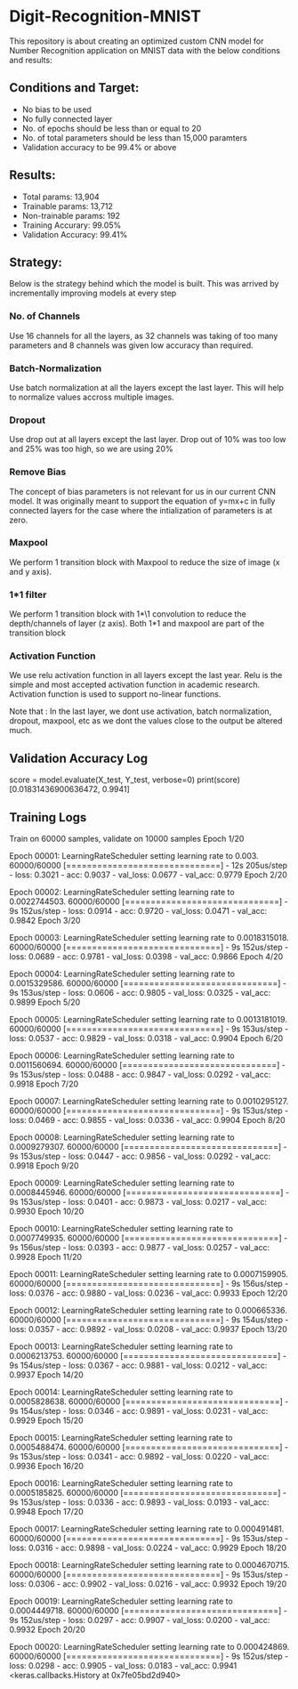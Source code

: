 # Digit-Recognition-MNIST

This repository is about creating an optimized custom CNN model for Number Recognition application on MNIST data with the below conditions and results:

## Conditions and Target:
- No bias to be used
- No fully connected layer
- No. of epochs should be less than or equal to 20
- No. of total parameters should be less than 15,000 paramters
- Validation accuracy to be 99.4% or above

## Results:
- Total params: 13,904
- Trainable params: 13,712
- Non-trainable params: 192
- Training Accurary: 99.05%
- Validation Accuracy: 99.41%

## Strategy: 
Below is the strategy behind which the model is built. This was arrived by incrementally improving models at every step
### No. of Channels
   Use 16 channels for all the layers, as 32 channels was taking of too many parameters and 8 channels was given low accuracy than required.
### Batch-Normalization
   Use batch normalization at all the layers except the last layer. This will help to normalize values accross multiple images.
### Dropout
   Use drop out at all layers except the last layer. Drop out of 10% was too low and 25% was too high, so we are using 20%
### Remove Bias
   The concept of bias parameters is not relevant for us in our current CNN model. It was originally meant to support the equation of y=mx+c in fully connected layers for the case where the intialization of parameters is at zero. 
### Maxpool
   We perform 1 transition block with Maxpool to reduce the size of image (x and y axis).
### 1\*1 filter
   We perform 1 transition block with 1*\1 convolution to reduce the depth/channels of layer (z axis). Both 1\*1 and maxpool are part of the transition block
### Activation Function
   We use relu activation function in all layers except the last year. Relu is the simple and most accepted activation function in academic research. Activation function is used to support no-linear functions. 

Note that : In the last layer, we dont use activation, batch normalization, dropout, maxpool, etc as we dont the values close to the output be altered much. 

## Validation Accuracy Log
score = model.evaluate(X_test, Y_test, verbose=0)
print(score)
[0.01831436900636472, 0.9941]

## Training Logs

Train on 60000 samples, validate on 10000 samples
Epoch 1/20

Epoch 00001: LearningRateScheduler setting learning rate to 0.003.
60000/60000 [==============================] - 12s 205us/step - loss: 0.3021 - acc: 0.9037 - val_loss: 0.0677 - val_acc: 0.9779
Epoch 2/20

Epoch 00002: LearningRateScheduler setting learning rate to 0.0022744503.
60000/60000 [==============================] - 9s 152us/step - loss: 0.0914 - acc: 0.9720 - val_loss: 0.0471 - val_acc: 0.9842
Epoch 3/20

Epoch 00003: LearningRateScheduler setting learning rate to 0.0018315018.
60000/60000 [==============================] - 9s 152us/step - loss: 0.0689 - acc: 0.9781 - val_loss: 0.0398 - val_acc: 0.9866
Epoch 4/20

Epoch 00004: LearningRateScheduler setting learning rate to 0.0015329586.
60000/60000 [==============================] - 9s 153us/step - loss: 0.0606 - acc: 0.9805 - val_loss: 0.0325 - val_acc: 0.9899
Epoch 5/20

Epoch 00005: LearningRateScheduler setting learning rate to 0.0013181019.
60000/60000 [==============================] - 9s 153us/step - loss: 0.0537 - acc: 0.9829 - val_loss: 0.0318 - val_acc: 0.9904
Epoch 6/20

Epoch 00006: LearningRateScheduler setting learning rate to 0.0011560694.
60000/60000 [==============================] - 9s 153us/step - loss: 0.0488 - acc: 0.9847 - val_loss: 0.0292 - val_acc: 0.9918
Epoch 7/20

Epoch 00007: LearningRateScheduler setting learning rate to 0.0010295127.
60000/60000 [==============================] - 9s 153us/step - loss: 0.0469 - acc: 0.9855 - val_loss: 0.0336 - val_acc: 0.9904
Epoch 8/20

Epoch 00008: LearningRateScheduler setting learning rate to 0.0009279307.
60000/60000 [==============================] - 9s 153us/step - loss: 0.0447 - acc: 0.9856 - val_loss: 0.0292 - val_acc: 0.9918
Epoch 9/20

Epoch 00009: LearningRateScheduler setting learning rate to 0.0008445946.
60000/60000 [==============================] - 9s 153us/step - loss: 0.0401 - acc: 0.9873 - val_loss: 0.0217 - val_acc: 0.9930
Epoch 10/20

Epoch 00010: LearningRateScheduler setting learning rate to 0.0007749935.
60000/60000 [==============================] - 9s 156us/step - loss: 0.0393 - acc: 0.9877 - val_loss: 0.0257 - val_acc: 0.9928
Epoch 11/20

Epoch 00011: LearningRateScheduler setting learning rate to 0.0007159905.
60000/60000 [==============================] - 9s 156us/step - loss: 0.0376 - acc: 0.9880 - val_loss: 0.0236 - val_acc: 0.9933
Epoch 12/20

Epoch 00012: LearningRateScheduler setting learning rate to 0.000665336.
60000/60000 [==============================] - 9s 154us/step - loss: 0.0357 - acc: 0.9892 - val_loss: 0.0208 - val_acc: 0.9937
Epoch 13/20

Epoch 00013: LearningRateScheduler setting learning rate to 0.0006213753.
60000/60000 [==============================] - 9s 154us/step - loss: 0.0367 - acc: 0.9881 - val_loss: 0.0212 - val_acc: 0.9937
Epoch 14/20

Epoch 00014: LearningRateScheduler setting learning rate to 0.0005828638.
60000/60000 [==============================] - 9s 154us/step - loss: 0.0346 - acc: 0.9891 - val_loss: 0.0231 - val_acc: 0.9929
Epoch 15/20

Epoch 00015: LearningRateScheduler setting learning rate to 0.0005488474.
60000/60000 [==============================] - 9s 153us/step - loss: 0.0341 - acc: 0.9892 - val_loss: 0.0220 - val_acc: 0.9936
Epoch 16/20

Epoch 00016: LearningRateScheduler setting learning rate to 0.0005185825.
60000/60000 [==============================] - 9s 153us/step - loss: 0.0336 - acc: 0.9893 - val_loss: 0.0193 - val_acc: 0.9948
Epoch 17/20

Epoch 00017: LearningRateScheduler setting learning rate to 0.000491481.
60000/60000 [==============================] - 9s 153us/step - loss: 0.0316 - acc: 0.9898 - val_loss: 0.0224 - val_acc: 0.9929
Epoch 18/20

Epoch 00018: LearningRateScheduler setting learning rate to 0.0004670715.
60000/60000 [==============================] - 9s 153us/step - loss: 0.0306 - acc: 0.9902 - val_loss: 0.0216 - val_acc: 0.9932
Epoch 19/20

Epoch 00019: LearningRateScheduler setting learning rate to 0.0004449718.
60000/60000 [==============================] - 9s 152us/step - loss: 0.0297 - acc: 0.9907 - val_loss: 0.0200 - val_acc: 0.9932
Epoch 20/20

Epoch 00020: LearningRateScheduler setting learning rate to 0.000424869.
60000/60000 [==============================] - 9s 152us/step - loss: 0.0298 - acc: 0.9905 - val_loss: 0.0183 - val_acc: 0.9941
<keras.callbacks.History at 0x7fe05bd2d940>
